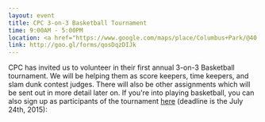 ```yaml
---
layout: event
title: CPC 3-on-3 Basketball Tournament
time: 9:00AM - 5:00PM
location: <a href="https://www.google.com/maps/place/Columbus+Park/@40.7150655,-74.000018,17z/data=!3m1!4b1!4m2!3m1!1s0x89c25a26d0f50065:0xe6130b5a5bc3eb0a">Columbus Park, Chinatown</a>
link: http://goo.gl/forms/qosDqzDIJk
---
```

CPC has invited us to volunteer in their first annual 3-on-3 Basketball tournament. We will be helping them as score keepers, time keepers, and slam dunk contest judges. There will also be other assignments which will be sent out in more detail later on. If you're into playing basketball, you can also sign up as participants of the tournament <a href="https://docs.google.com/forms/d/1VXUbjhVCKN8U-RtPDlETpTpNt76TkzFWYFEwjUoCtFI/viewform">here</a> (deadline is the July 24th, 2015): 